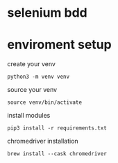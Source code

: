 # selenium bdd


# enviroment setup 
    
create your venv

    python3 -m venv venv 

source your venv 

    source venv/bin/activate

install modules 

    pip3 install -r requirements.txt


chromedriver installation 

    brew install --cask chromedriver
